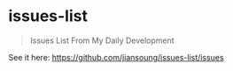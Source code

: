 # issues-list

> Issues List From My Daily Development

See it here: https://github.com/jiansoung/issues-list/issues

